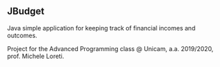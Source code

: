 ## JBudget
Java simple application for keeping track of financial incomes and outcomes. 

Project for the Advanced Programming class @ Unicam, a.a. 2019/2020, prof. Michele Loreti.
